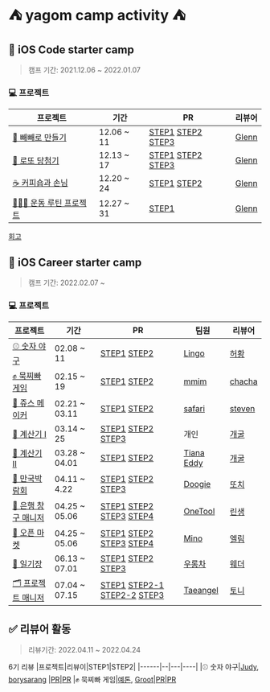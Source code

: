 # ⛺️ yagom camp activity ⛺️

## 🧸 iOS Code starter camp
>캠프 기간:  2021.12.06 ~ 2022.01.07

### 💻 프로젝트

|프로젝트|기간|PR|리뷰어|
|------|--|---|----|
[🍪 빼빼로 만들기](https://github.com/cherrishRed/swift-starter-week1)|12.06 ~ 11|[STEP1](https://github.com/yagom-academy/swift-starter-week1/pull/25)  [STEP2](https://github.com/yagom-academy/swift-starter-week1/pull/47)  [STEP3](https://github.com/yagom-academy/swift-starter-week1/pull/58)| [Glenn](https://github.com/Journey36)|
|[🎲 로또 당첨기](https://github.com/cherrishRed/swift-starter-week2)|12.13 ~ 17|[STEP1](https://github.com/yagom-academy/swift-starter-week2/pull/2) [STEP2](https://github.com/yagom-academy/swift-starter-week2/pull/13) [STEP3](https://github.com/yagom-academy/swift-starter-week2/pull/21) | [Glenn](https://github.com/Journey36)|
[☕️ 커피숍과 손님](https://github.com/cherrishRed/swift-starter-week3)|12.20 ~ 24|[STEP1](https://github.com/yagom-academy/swift-starter-week3/pull/3) [STEP2](https://github.com/yagom-academy/swift-starter-week3/pull/13) | [Glenn](https://github.com/Journey36)|
|[🏋🏻‍♀️ 운동 루틴 프로젝트](https://github.com/cherrishRed/swift-starter-week4)|12.27 ~ 31|[STEP1](https://github.com/yagom-academy/swift-starter-week4/pull/4)| [Glenn](https://github.com/Journey36)|

[회고](https://velog.io/@cherrish_red/야곰의-코드-스타터-캠프-리뷰)


## 🐻 iOS Career starter camp
>캠프 기간:  2022.02.07 ~ 

### 💻 프로젝트

|프로젝트|기간|PR|팀원|리뷰어|
|------|--|---|----|---|
|[⚾️ 숫자 야구](https://github.com/cherrishRed/ios-number-baseball) |02.08 ~ 11| [STEP1](https://github.com/yagom-academy/ios-number-baseball/pull/77) [STEP2](https://github.com/yagom-academy/ios-number-baseball/pull/91)|[Lingo](https://github.com/llingo)|[허황](https://github.com/HJEHA)
|[✊ 묵찌빠 게임](https://github.com/cherrishRed/ios-rock-paper-scissors)|02.15 ~ 19|[STEP1](https://github.com/yagom-academy/ios-rock-paper-scissors/pull/113) [STEP2](https://github.com/yagom-academy/ios-rock-paper-scissors/pull/124)|[mmim](https://github.com/josh0318)|[chacha](https://github.com/ChaminLee)
|[🧃 쥬스 메이커](https://github.com/cherrishRed/ios-juice-maker)|02.21 ~ 03.11|[STEP1](https://github.com/yagom-academy/ios-juice-maker/pull/181) [STEP2](https://github.com/yagom-academy/ios-juice-maker/pull/200)|[safari](https://github.com/saafaaari)| [steven](https://github.com/stevenkim18)
|[🧮 계산기 I](https://github.com/cherrishRed/ios-calculator-app)|03.14 ~ 25|[STEP1](https://github.com/yagom-academy/ios-calculator-app/pull/164) [STEP2](https://github.com/yagom-academy/ios-calculator-app/pull/185) [STEP3](https://github.com/yagom-academy/ios-calculator-app/pull/204)|개인| [개굴](https://github.com/yoo-kie)
|[🧮 계산기 II](https://github.com/cherrishRed/ios-calculator-app-team)|03.28 ~ 04.01|[STEP1](https://github.com/yagom-academy/ios-calculator-app/pull/214) [STEP2](https://github.com/yagom-academy/ios-calculator-app/pull/228)|[Tiana](https://github.com/Kim-TaeHyun-A) [Eddy](https://github.com/kimkyunghun3)| [개굴](https://github.com/yoo-kie)
|[🌃 만국박람회](https://github.com/cherrishRed/ios-exposition-universelle)|04.11 ~ 4.22|[STEP1](https://github.com/yagom-academy/ios-exposition-universelle/pull/140) [STEP2](https://github.com/yagom-academy/ios-exposition-universelle/pull/149) [STEP3](https://github.com/yagom-academy/ios-exposition-universelle/pull/164)|[Doogie](https://github.com/doogie97)| [또치](https://github.com/TTOzzi)
|[🏦 은행 창구 매니저](https://github.com/cherrishRed/ios-bank-manager)|04.25 ~ 05.06|[STEP1](https://github.com/yagom-academy/ios-bank-manager/pull/145) [STEP2](https://github.com/yagom-academy/ios-bank-manager/pull/159) [STEP3](https://github.com/yagom-academy/ios-bank-manager/pull/169) [STEP4](https://github.com/yagom-academy/ios-bank-manager/pull/177)|[OneTool](https://github.com/kimt4580)| [린생](https://github.com/jungseungyeo)
|[🛒 오픈 마켓](https://github.com/cherrishRed/ios-open-market)|04.25 ~ 05.06|[STEP1](https://github.com/yagom-academy/ios-open-market/pull/137) [STEP2](https://github.com/yagom-academy/ios-open-market/pull/146) [STEP3](https://github.com/yagom-academy/ios-open-market/pull/155) [STEP4](https://github.com/yagom-academy/ios-open-market/pull/165)|[Mino](https://github.com/Mino777)| [엘림](https://github.com/lina0322)
|[📔 일기장](https://github.com/cherrishRed/ios-diary)|06.13 ~ 07.01|[STEP1](https://github.com/yagom-academy/ios-diary/pull/6) [STEP2](https://github.com/yagom-academy/ios-diary/pull/18) [STEP3](https://github.com/yagom-academy/ios-diary/pull/29)|[우롱차](https://github.com/dnwhd0112)| [웨더](https://github.com/SungPyo)
|[🗂 프로젝트 매니저](https://github.com/cherrishRed/ios-project-manager)|07.04 ~ 07.15|[STEP1](https://github.com/yagom-academy/ios-project-manager/pull/126) [STEP2-1](https://github.com/yagom-academy/ios-project-manager/pull/135) [STEP2-2](https://github.com/yagom-academy/ios-project-manager/pull/135) [STEP3](https://github.com/yagom-academy/ios-project-manager/pull/168)|[Taeangel](https://github.com/Taeangel)| [토니](https://github.com/Monsteel)

## ✅ 리뷰어 활동
>리뷰기간: 2022.04.11 ~ 2022.04.24

6기 리뷰
|프로젝트|리뷰이|STEP1|STEP2|
|------|--|---|----|
|⚾️ 숫자 야구|[Judy](https://github.com/Judy-999), [borysarang](https://github.com/yusw10) |[PR](https://github.com/yagom-academy/ios-number-baseball/pull/98)|[PR](https://github.com/yagom-academy/ios-number-baseball/pull/111)
|✊ 묵찌빠 게임|[예톤](https://github.com/yeeton37), [Groot](https://github.com/Groot-94)|[PR](https://github.com/yagom-academy/ios-rock-paper-scissors/pull/138)|[PR](https://github.com/yagom-academy/ios-rock-paper-scissors/pull/148)
